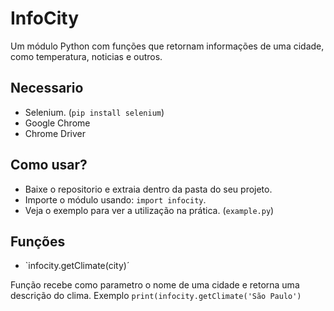 # InfoCity
Um módulo Python com funções que retornam informações de uma cidade, como temperatura, noticias e outros.

## Necessario

* Selenium. (`pip install selenium`)
* Google Chrome
* Chrome Driver

## Como usar?

* Baixe o repositorio e extraia dentro da pasta do seu projeto.
* Importe o módulo usando: `import infocity`.
* Veja o exemplo para ver a utilização na prática. (`example.py`)

## Funções

* `infocity.getClimate(city)´

Função recebe como parametro o nome de uma cidade e retorna uma descrição do clima.
Exemplo `print(infocity.getClimate('São Paulo')`
